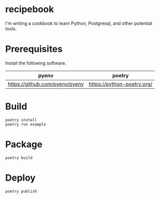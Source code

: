 recipebook
==========

I'm writing a cookbook to learn Python, Postgresql, and other potential tools.

# Prerequisites

Install the following software.

|              pyenv             |           poetry           |
|:------------------------------:|:--------------------------:|
| https://github.com/pyenv/pyenv | https://python-poetry.org/ |


# Build

```
poetry install
poetry run example
```

# Package

```
poetry build
```

# Deploy

```
poetry publish
```

